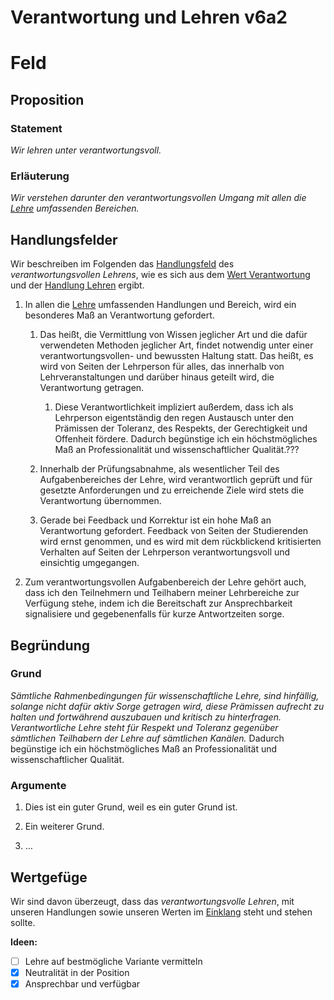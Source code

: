 ﻿<!---
   NAME - The NAME of this project is:
ethos

  FILE - The FILENAME of the current file is:
/v6a2.md

  CREATION - This project was CREATED on:
2017-01-28-16:15:00 UTC

  MODIFICATION - This project was last MODIFIED on:
2017-01-28-16:15:00 UTC

  VERSION - The current VERSION of this project is:
<git-commit-hash>-2017-01-28-16:15:00 UTC

  CREATOR(S) - This project was CREATED by:
Michael Czechowski, Martin Maga

  CONTACT - You can CONTACT the creator(s) or developer(s) of this project at:
E-Mail: mail@martinmaga.de

  COPYRIGHT - The COPYRIGHT holder of this project is:
COPYRIGHT (c) 2016 Martin Maga

  LICENSE - This project is LICENSED under the following license:
Martin Maga 2016 CC BY-SA 4.0 https://creativecommons.org

  SUBFILE – This is a SUBFILE! For more INFORMATION on this project go to:
/README.md
--->

# Verantwortung und Lehren v6a2

# Feld
## Proposition
### Statement
*Wir lehren unter verantwortungsvoll.*

### Erläuterung
*Wir verstehen darunter den verantwortungsvollen Umgang mit allen die [Lehre](../contents/actions/a2_teach.md) umfassenden Bereichen.*

## Handlungsfelder
Wir beschreiben im Folgenden das [Handlungsfeld](../synopsis/reasons.md) des *verantwortungsvollen Lehrens*, wie es sich aus dem [Wert Verantwortung](../values/v6_responsibility.md) und der [Handlung Lehren](../actions/a2_teach.md) ergibt.

1. In allen die [Lehre](../contents/actions/a2_teach.md) umfassenden Handlungen und Bereich, wird ein besonderes Maß an Verantwortung gefordert.

    1. Das heißt, die Vermittlung von Wissen jeglicher Art und die dafür verwendeten Methoden jeglicher Art, findet notwendig unter einer verantwortungsvollen- und bewussten Haltung statt. Das heißt, es wird von Seiten der Lehrperson für alles, das innerhalb von Lehrveranstaltungen und darüber hinaus geteilt wird, die Verantwortung getragen.

        1. Diese Verantwortlichkeit impliziert außerdem, dass ich als Lehrperson eigentständig den regen Austausch unter den Prämissen der Toleranz, des Respekts, der Gerechtigkeit und Offenheit fördere. Dadurch begünstige ich ein höchstmögliches Maß an Professionalität und wissenschaftlicher Qualität.???

    2. Innerhalb der Prüfungsabnahme, als wesentlicher Teil des Aufgabenbereiches der Lehre, wird verantwortlich geprüft und für gesetzte Anforderungen und zu erreichende Ziele wird stets die Verantwortung übernommen.  

    3. Gerade bei Feedback und Korrektur ist ein hohe Maß an Verantwortung gefordert. Feedback von Seiten der Studierenden wird ernst genommen, und es wird mit dem rückblickend kritisierten Verhalten auf Seiten der Lehrperson verantwortungsvoll und einsichtig umgegangen.  

3. Zum verantwortungsvollen Aufgabenbereich der Lehre gehört auch, dass ich den Teilnehmern und Teilhabern meiner Lehrbereiche zur Verfügung stehe, indem ich die Bereitschaft zur Ansprechbarkeit signalisiere und gegebenenfalls für kurze Antwortzeiten sorge.

## Begründung
### Grund
*Sämtliche Rahmenbedingungen für wissenschaftliche Lehre, sind hinfällig, solange nicht dafür aktiv Sorge getragen wird, diese Prämissen aufrecht zu halten und fortwährend auszubauen und kritisch zu hinterfragen. Verantwortliche Lehre steht für Respekt und Toleranz gegenüber sämtlichen Teilhabern der Lehre auf sämtlichen Kanälen.*
Dadurch begünstige ich ein höchstmögliches Maß an Professionalität und wissenschaftlicher Qualität.

### Argumente
1. Dies ist ein guter Grund, weil es ein guter Grund ist.

2. Ein weiterer Grund.

3. …

## Wertgefüge
Wir sind davon überzeugt, dass das *verantwortungsvolle Lehren*, mit unseren
Handlungen sowie unseren Werten im [Einklang](../synopsis/reasons.md) steht und stehen sollte.

**Ideen:**
- [ ] Lehre auf bestmögliche Variante vermitteln
- [x] Neutralität in der Position
- [x] Ansprechbar und verfügbar
